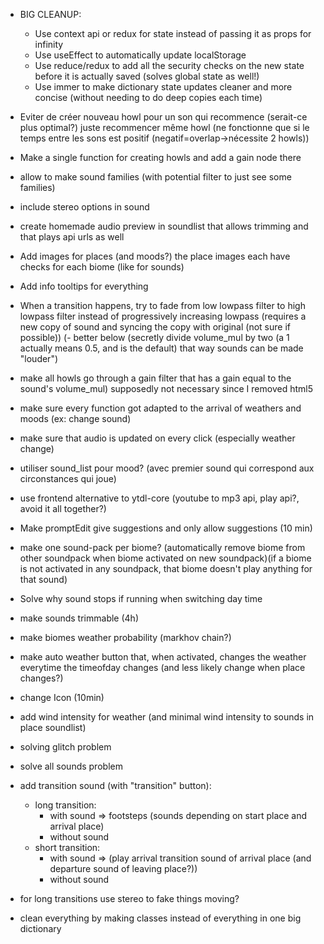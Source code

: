 - BIG CLEANUP:

  - Use context api or redux for state instead of passing it as props for infinity
  - Use useEffect to automatically update localStorage
  - Use reduce/redux to add all the security checks on the new state before it is actually saved (solves global state as well!)
  - Use immer to make dictionary state updates cleaner and more concise (without needing to do deep copies each time)

- Eviter de créer nouveau howl pour un son qui recommence (serait-ce plus optimal?) juste recommencer même howl (ne fonctionne que si le temps entre les sons est positif (negatif=overlap->nécessite 2 howls))
- Make a single function for creating howls and add a gain node there
- allow to make sound families (with potential filter to just see some families)
- include stereo options in sound
- create homemade audio preview in soundlist that allows trimming and that plays api urls as well
- Add images for places (and moods?) the place images each have checks for each biome (like for sounds)
- Add info tooltips for everything
- When a transition happens, try to fade from low lowpass filter to high lowpass filter instead of progressively increasing lowpass (requires a new copy of sound and syncing the copy with original (not sure if possible))
  (- better below (secretly divide volume_mul by two (a 1 actually means 0.5, and is the default) that way sounds can be made "louder")
- make all howls go through a gain filter that has a gain equal to the sound's volume_mul) supposedly not necessary since I removed html5
- make sure every function got adapted to the arrival of weathers and moods (ex: change sound)
- make sure that audio is updated on every click (especially weather change)
- utiliser sound_list pour mood? (avec premier sound qui correspond aux circonstances qui joue)
- use frontend alternative to ytdl-core (youtube to mp3 api, play api?, avoid it all together?)
- Make promptEdit give suggestions and only allow suggestions (10 min)
- make one sound-pack per biome? (automatically remove biome from other soundpack when biome activated on new soundpack)(if a biome is not activated in any soundpack, that biome doesn't play anything for that sound)
- Solve why sound stops if running when switching day time
- make sounds trimmable (4h)
- make biomes weather probability (markhov chain?)
- make auto weather button that, when activated, changes the weather everytime the timeofday changes (and less likely change when place changes?)
- change Icon (10min)
- add wind intensity for weather (and minimal wind intensity to sounds in place soundlist)
- solving glitch problem
- solve all sounds problem
- add transition sound (with "transition" button):
  - long transition:
    - with sound => footsteps (sounds depending on start place and arrival place)
    - without sound
  - short transition:
    - with sound => (play arrival transition sound of arrival place (and departure sound of leaving place?))
    - without sound
- for long transitions use stereo to fake things moving?
- clean everything by making classes instead of everything in one big dictionary
